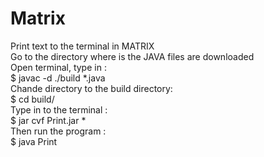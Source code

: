 # Matrix
Print text to the terminal in MATRIX<br>
Go to the directory where is the JAVA files are downloaded<br>
Open terminal, type in :<br>
$ javac -d ./build *.java<br>
Chande directory to the build directory:<br>
$ cd build/<br>
Type in to the terminal : <br>
$ jar cvf Print.jar * <br>
Then run the program :<br>
$ java Print<br>


